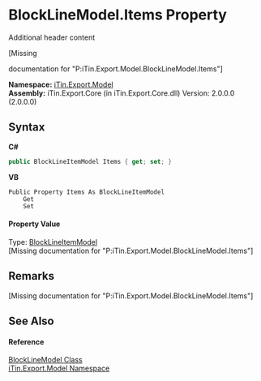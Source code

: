 # BlockLineModel.Items Property 
Additional header content 

\[Missing <summary> documentation for "P:iTin.Export.Model.BlockLineModel.Items"\]

**Namespace:**&nbsp;<a href="N_iTin_Export_Model">iTin.Export.Model</a><br />**Assembly:**&nbsp;iTin.Export.Core (in iTin.Export.Core.dll) Version: 2.0.0.0 (2.0.0.0)

## Syntax

**C#**<br />
``` C#
public BlockLineItemModel Items { get; set; }
```

**VB**<br />
``` VB
Public Property Items As BlockLineItemModel
	Get
	Set
```


#### Property Value
Type: <a href="T_iTin_Export_Model_BlockLineItemModel">BlockLineItemModel</a><br />\[Missing <value> documentation for "P:iTin.Export.Model.BlockLineModel.Items"\]

## Remarks
\[Missing <remarks> documentation for "P:iTin.Export.Model.BlockLineModel.Items"\]

## See Also


#### Reference
<a href="T_iTin_Export_Model_BlockLineModel">BlockLineModel Class</a><br /><a href="N_iTin_Export_Model">iTin.Export.Model Namespace</a><br />